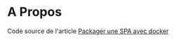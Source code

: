 # A Propos

Code source de l'article [Packager une SPA avec docker](https://trigueros.tech/packager-une-spa-avec-docker/)